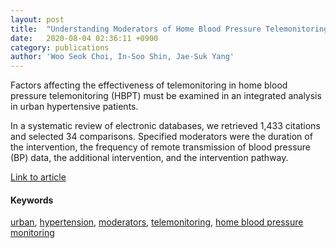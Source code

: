 ```yaml
---
layout: post
title:  "Understanding Moderators of Home Blood Pressure Telemonitoring Systems in Urban Hypertensive Patients: A Systematic Review and Meta-Analysis"
date:   2020-08-04 02:36:11 +0900
category: publications
author: 'Woo Seok Choi, In-Soo Shin, Jae-Suk Yang'
---
```


Factors affecting the effectiveness of telemonitoring in home blood pressure telemonitoring (HBPT) must be examined in an integrated analysis in urban hypertensive patients.

In a systematic review of electronic databases, we retrieved 1,433 citations and selected 34 comparisons. Specified moderators were the duration of the intervention, the frequency of remote transmission of blood pressure (BP) data, the additional intervention, and the intervention pathway.

[Link to article](https://www.liebertpub.com/doi/abs/10.1089/tmj.2019.0205)

#### Keywords

[urban](https://www.liebertpub.com/keyword/Urban), [hypertension](https://www.liebertpub.com/keyword/Hypertension), [moderators](https://www.liebertpub.com/keyword/Moderators), [telemonitoring](https://www.liebertpub.com/keyword/Telemonitoring), [home blood pressure monitoring](https://www.liebertpub.com/keyword/Home+Blood+Pressure+Telemonitoring)

